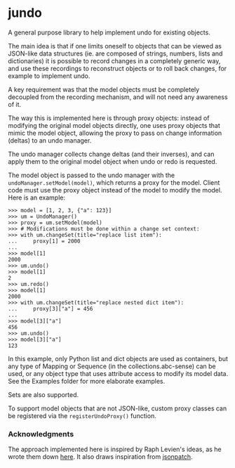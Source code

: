 # jundo

A general purpose library to help implement undo for existing objects.

The main idea is that if one limits oneself to objects that can be viewed as
JSON-like data structures (ie. are composed of strings, numbers, lists and
dictionaries) it is possible to record changes in a completely generic way,
and use these recordings to reconstruct objects or to roll back changes, for
example to implement undo.

A key requirement was that the model objects must be completely decoupled from
the recording mechanism, and will not need any awareness of it.

The way this is implemented here is through proxy objects: instead of modifying
the original model objects directly, one uses proxy objects that mimic the
model object, allowing the proxy to pass on change information (deltas) to an
undo manager.

The undo manager collects change deltas (and their inverses), and can apply
them to the original model object when undo or redo is requested.

The model object is passed to the undo manager with the
`undoManager.setModel(model)`, which returns a proxy for the model. Client code
must use the proxy object instead of the model to modify the model. Here is an
example:

    >>> model = [1, 2, 3, {"a": 123}]
    >>> um = UndoManager()
    >>> proxy = um.setModel(model)
    >>> # Modifications must be done within a change set context:
    >>> with um.changeSet(title="replace list item"):
    ...     proxy[1] = 2000
    ...
    >>> model[1]
    2000
    >>> um.undo()
    >>> model[1]
    2
    >>> um.redo()
    >>> model[1]
    2000
    >>> with um.changeSet(title="replace nested dict item"):
    ...     proxy[3]["a"] = 456
    ...
    >>> model[3]["a"]
    456
    >>> um.undo()
    >>> model[3]["a"]
    123

In this example, only Python list and dict objects are used as containers, but
any type of Mapping or Sequence (in the collections.abc-sense) can be used, or
any object type that uses attribute access to modify its model data. See the
Examples folder for more elaborate examples.

Sets are also supported.

To support model objects that are not JSON-like, custom proxy classes can be
registered via the `registerUndoProxy()` function. 

### Acknowledgments

The approach implemented here is inspired by Raph Levien's ideas, as he wrote
them down [here](https://github.com/trufont/trufont/pull/614#issuecomment-446309637).
It also draws inspiration from [jsonpatch](http://jsonpatch.com/).
